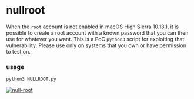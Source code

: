 # nullroot

When the `root` account is not enabled in macOS High Sierra 10.13.1, it is possible to create a root account with a known password that you can then use for whatever you want. This is a PoC `python3` script for exploiting that vulnerability. Please use only on systems that you own or have permission to test on.

### usage

`python3 NULLROOT.py`

[![null-root](https://asciinema.org/a/v7WRC5LIW0hEIFocxH1pdk8ot.png "null-root")](https://asciinema.org/a/v7WRC5LIW0hEIFocxH1pdk8ot)